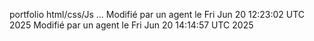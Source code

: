 portfolio html/css/Js 
...
Modifié par un agent le Fri Jun 20 12:23:02 UTC 2025
Modifié par un agent le Fri Jun 20 14:14:57 UTC 2025
